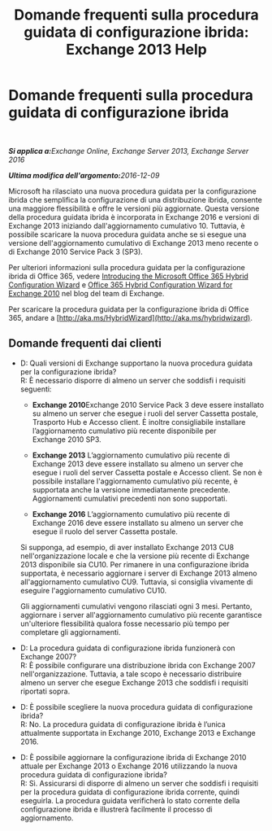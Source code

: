 ﻿---
title: 'Domande frequenti sulla procedura guidata di configurazione ibrida: Exchange 2013 Help'
TOCTitle: Domande frequenti sulla procedura guidata di configurazione ibrida
ms:assetid: e911e6e0-e36e-4430-ac36-c745a10d6c26
ms:mtpsurl: https://technet.microsoft.com/it-it/library/Mt488940(v=EXCHG.150)
ms:contentKeyID: 72045781
ms.date: 01/10/2018
mtps_version: v=EXCHG.150
ms.translationtype: HT
---

# Domande frequenti sulla procedura guidata di configurazione ibrida

 

_<strong>Si applica a:</strong>Exchange Online, Exchange Server 2013, Exchange Server 2016_

_<strong>Ultima modifica dell'argomento:</strong>2016-12-09_

Microsoft ha rilasciato una nuova procedura guidata per la configurazione ibrida che semplifica la configurazione di una distribuzione ibrida, consente una maggiore flessibilità e offre le versioni più aggiornate. Questa versione della procedura guidata ibrida è incorporata in Exchange 2016 e versioni di Exchange 2013 iniziando dall'aggiornamento cumulativo 10. Tuttavia, è possibile scaricare la nuova procedura guidata anche se si esegue una versione dell'aggiornamento cumulativo di Exchange 2013 meno recente o di Exchange 2010 Service Pack 3 (SP3).

Per ulteriori informazioni sulla procedura guidata per la configurazione ibrida di Office 365, vedere [Introducing the Microsoft Office 365 Hybrid Configuration Wizard](http://go.microsoft.com/fwlink/?linkid=717122) e [Office 365 Hybrid Configuration Wizard for Exchange 2010](http://go.microsoft.com/fwlink/?linkid=730687) nel blog del team di Exchange.

Per scaricare la procedura guidata per la configurazione ibrida di Office 365, andare a [http://aka.ms/HybridWizard](http://aka.ms/hybridwizard).

## Domande frequenti dai clienti

  - D: Quali versioni di Exchange supportano la nuova procedura guidata per la configurazione ibrida?  
    R: È necessario disporre di almeno un server che soddisfi i requisiti seguenti:
    
      - **Exchange 2010**Exchange 2010 Service Pack 3 deve essere installato su almeno un server che esegue i ruoli del server Cassetta postale, Trasporto Hub e Accesso client. È inoltre consigliabile installare l’aggiornamento cumulativo più recente disponibile per Exchange 2010 SP3.
    
      - **Exchange 2013** L’aggiornamento cumulativo più recente di Exchange 2013 deve essere installato su almeno un server che esegue i ruoli del server Cassetta postale e Accesso client. Se non è possibile installare l'aggiornamento cumulativo più recente, è supportata anche la versione immediatamente precedente. Aggiornamenti cumulativi precedenti non sono supportati.
    
      - **Exchange 2016** L’aggiornamento cumulativo più recente di Exchange 2016 deve essere installato su almeno un server che esegue il ruolo del server Cassetta postale.
    
    Si supponga, ad esempio, di aver installato Exchange 2013 CU8 nell'organizzazione locale e che la versione più recente di Exchange 2013 disponibile sia CU10. Per rimanere in una configurazione ibrida supportata, è necessario aggiornare i server di Exchange 2013 almeno all'aggiornamento cumulativo CU9. Tuttavia, si consiglia vivamente di eseguire l'aggiornamento cumulativo CU10.
    
    Gli aggiornamenti cumulativi vengono rilasciati ogni 3 mesi. Pertanto, aggiornare i server all'aggiornamento cumulativo più recente garantisce un'ulteriore flessibilità qualora fosse necessario più tempo per completare gli aggiornamenti.

<!-- end list -->

  - D: La procedura guidata di configurazione ibrida funzionerà con Exchange 2007?  
    R: È possibile configurare una distribuzione ibrida con Exchange 2007 nell'organizzazione. Tuttavia, a tale scopo è necessario distribuire almeno un server che esegue Exchange 2013 che soddisfi i requisiti riportati sopra.

<!-- end list -->

  - D: È possibile scegliere la nuova procedura guidata di configurazione ibrida?  
    R: No. La procedura guidata di configurazione ibrida è l’unica attualmente supportata in Exchange 2010, Exchange 2013 e Exchange 2016.

<!-- end list -->

  - D: È possibile aggiornare la configurazione ibrida di Exchange 2010 attuale per Exchange 2013 o Exchange 2016 utilizzando la nuova procedura guidata di configurazione ibrida?  
    R: Sì. Assicurarsi di disporre di almeno un server che soddisfi i requisiti per la procedura guidata di configurazione ibrida corrente, quindi eseguirla. La procedura guidata verificherà lo stato corrente della configurazione ibrida e illustrerà facilmente il processo di aggiornamento.

